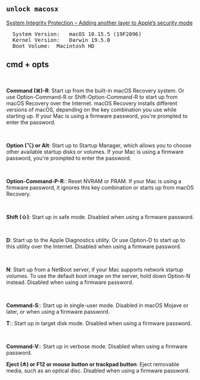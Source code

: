 ## `unlock macosx`

[System Integrity Protection – Adding another layer to Apple’s security mode](https://derflounder.wordpress.com/2015/10/01/system-integrity-protection-adding-another-layer-to-apples-security-model/)

<pre>
  System Version:	macOS 10.15.5 (19F2096)
  Kernel Version:	Darwin 19.5.0
  Boot Volume:	Macintosh HD
</pre>

## cmd + opts

<br>

**Command (⌘)-R**: Start up from the built-in macOS Recovery system. Or use Option-Command-R or Shift-Option-Command-R to start up from macOS Recovery over the Internet. macOS Recovery installs different versions of macOS, depending on the key combination you use while starting up. If your Mac is using a firmware password, you're prompted to enter the password.

<br>

**Option (⌥) or Alt**: Start up to Startup Manager, which allows you to choose other available startup disks or volumes. If your Mac is using a firmware password, you're prompted to enter the password.

<br>

**Option-Command-P-R**:: Reset NVRAM or PRAM. If your Mac is using a firmware password, it ignores this key combination or starts up from macOS Recovery. 

<br>

**Shift (⇧)**:  Start up in safe mode. Disabled when using a firmware password.

<br>

**D**: Start up to the Apple Diagnostics utility. Or use Option-D to start up to this utility over the Internet. Disabled when using a firmware password.

<br>

**N**: Start up from a NetBoot server, if your Mac supports network startup volumes. To use the default boot image on the server, hold down Option-N instead. Disabled when using a firmware password.

<br>

**Command-S**:: Start up in single-user mode. Disabled in macOS Mojave or later, or when using a firmware password.

**T**:: Start up in target disk mode. Disabled when using a firmware password.

<br>

**Command-V**:: Start up in verbose mode. Disabled when using a firmware password.

**Eject (⏏) or F12 or mouse button or trackpad button**: Eject removable media, such as an optical disc. Disabled when using a firmware password.

